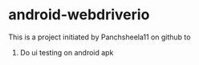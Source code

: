 # android-webdriverio

This is a project initiated by Panchsheela11 on github to 
1. Do ui testing on android apk   
